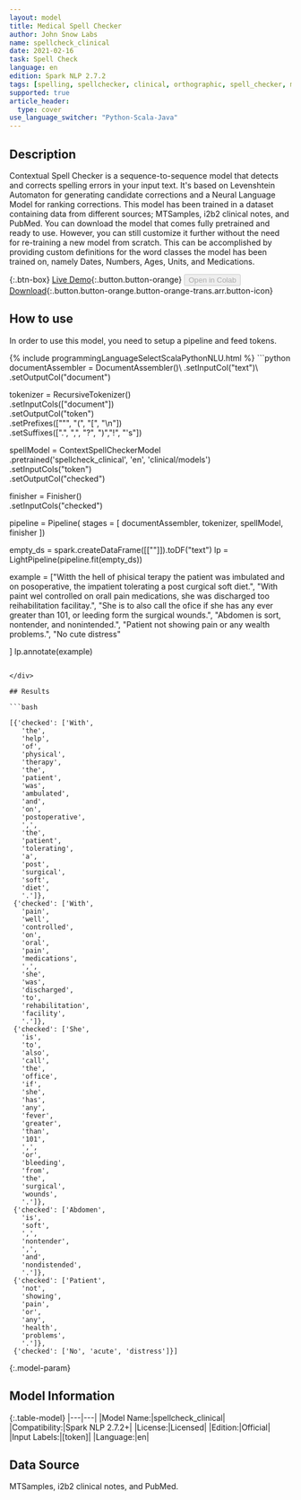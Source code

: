 ```yaml
---
layout: model
title: Medical Spell Checker
author: John Snow Labs
name: spellcheck_clinical
date: 2021-02-16
task: Spell Check
language: en
edition: Spark NLP 2.7.2
tags: [spelling, spellchecker, clinical, orthographic, spell_checker, medical_spell_checker, spelling_corrector, en, licensed]
supported: true
article_header:
  type: cover
use_language_switcher: "Python-Scala-Java"
---
```


## Description

Contextual Spell Checker is a sequence-to-sequence model that detects and corrects spelling errors in your input text. It's based on Levenshtein Automaton for generating candidate corrections and a Neural Language Model for ranking corrections.
This model has been trained in a dataset containing data from different sources; MTSamples, i2b2 clinical notes, and PubMed. You can download the model that comes fully pretrained and ready to use. However, you can still customize it further without the need for re-training a new model from scratch. This can be accomplished by providing custom definitions for the word classes the model has been trained on, namely Dates, Numbers, Ages, Units, and Medications.

{:.btn-box}
[Live Demo](https://demo.johnsnowlabs.com/healthcare/CONTEXTUAL_SPELL_CHECKER/){:.button.button-orange}
<button class="button button-orange" disabled>Open in Colab</button>
[Download](https://s3.amazonaws.com/auxdata.johnsnowlabs.com/clinical/models/spellcheck_clinical_en_2.7.2_2.4_1613505168792.zip){:.button.button-orange.button-orange-trans.arr.button-icon}

## How to use

In order to use this model, you need to setup a pipeline and feed tokens.

<div class="tabs-box" markdown="1">
{% include programmingLanguageSelectScalaPythonNLU.html %}
```python
documentAssembler = DocumentAssembler()\
  .setInputCol("text")\
  .setOutputCol("document")

tokenizer = RecursiveTokenizer()\
  .setInputCols(["document"])\
  .setOutputCol("token")\
  .setPrefixes(["\"", "(", "[", "\n"])\
  .setSuffixes([".", ",", "?", ")","!", "'s"])

spellModel = ContextSpellCheckerModel\
    .pretrained('spellcheck_clinical', 'en', 'clinical/models')\
    .setInputCols("token")\
    .setOutputCol("checked")

finisher = Finisher()\
    .setInputCols("checked")

pipeline = Pipeline(
    stages = [
    documentAssembler,
    tokenizer,
    spellModel,
    finisher
  ])

empty_ds = spark.createDataFrame([[""]]).toDF("text")
lp = LightPipeline(pipeline.fit(empty_ds))

example = ["Witth the hell of phisical terapy the patient was imbulated and on posoperative, the impatient tolerating a post curgical soft diet.",
            "With paint wel controlled on orall pain medications, she was discharged too reihabilitation facilitay.",
            "She is to also call the ofice if she has any ever greater than 101, or leeding form the surgical wounds.",
            "Abdomen is sort, nontender, and nonintended.",
            "Patient not showing pain or any wealth problems.",
            "No cute distress"
            
]
lp.annotate(example)

```

</div>

## Results

```bash

[{'checked': ['With',
   'the',
   'help',
   'of',
   'physical',
   'therapy',
   'the',
   'patient',
   'was',
   'ambulated',
   'and',
   'on',
   'postoperative',
   ',',
   'the',
   'patient',
   'tolerating',
   'a',
   'post',
   'surgical',
   'soft',
   'diet',
   '.']},
 {'checked': ['With',
   'pain',
   'well',
   'controlled',
   'on',
   'oral',
   'pain',
   'medications',
   ',',
   'she',
   'was',
   'discharged',
   'to',
   'rehabilitation',
   'facility',
   '.']},
 {'checked': ['She',
   'is',
   'to',
   'also',
   'call',
   'the',
   'office',
   'if',
   'she',
   'has',
   'any',
   'fever',
   'greater',
   'than',
   '101',
   ',',
   'or',
   'bleeding',
   'from',
   'the',
   'surgical',
   'wounds',
   '.']},
 {'checked': ['Abdomen',
   'is',
   'soft',
   ',',
   'nontender',
   ',',
   'and',
   'nondistended',
   '.']},
 {'checked': ['Patient',
   'not',
   'showing',
   'pain',
   'or',
   'any',
   'health',
   'problems',
   '.']},
 {'checked': ['No', 'acute', 'distress']}]
```

{:.model-param}
## Model Information

{:.table-model}
|---|---|
|Model Name:|spellcheck_clinical|
|Compatibility:|Spark NLP 2.7.2+|
|License:|Licensed|
|Edition:|Official|
|Input Labels:|[token]|
|Language:|en|

## Data Source

MTSamples, i2b2 clinical notes, and PubMed.
